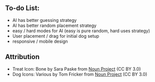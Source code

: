 ## To-do List:

- AI has better guessing strategy
- AI has better random placement strategy
- easy / hard modes for AI (easy is pure random, hard uses strategy)
- User placement / drag for initial dog setup
- responsive / mobile design

## Attribution

- Treat Icon: Bone by Sara Paske from <a href="https://thenounproject.com/browse/icons/term/bone/" target="_blank" title="Bone Icons">Noun Project</a> (CC BY 3.0)
- Dog Icons: Various by Tom Fricker from <a href="https://thenounproject.com/creator/tom.fricker" target="_blank" title="Dog Icons">Noun Project</a> (CC BY 3.0)
